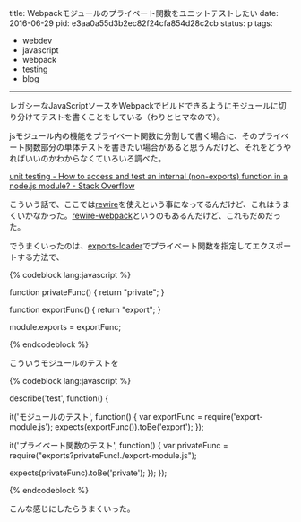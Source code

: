 title: Webpackモジュールのプライベート関数をユニットテストしたい
date: 2016-06-29
pid: e3aa0a55d3b2ec82f24cfa854d28c2cb
status: p
tags:
- webdev
- javascript
- webpack
- testing
- blog
---

レガシーなJavaScriptソースをWebpackでビルドできるようにモジュールに切り分けてテストを書くことをしている（わりとヒマなので）。

jsモジュール内の機能をプライベート関数に分割して書く場合に、そのプライベート関数部分の単体テストを書きたい場合があると思うんだけど、それをどうやればいいのかわからなくていろいろ調べた。

[unit testing - How to access and test an internal (non-exports) function in a node.js module? - Stack Overflow][1]

こういう話で、ここでは[rewire][2]を使えという事になってるんだけど、これはうまくいかなかった。[rewire-webpack][3]というのもあるんだけど、これもだめだった。

でうまくいったのは、[exports-loader][4]でプライベート関数を指定してエクスポートする方法で、

{% codeblock lang:javascript %}

function privateFunc() {
return "private";
}

function exportFunc() {
return "export";
}

module.exports = exportFunc;

{% endcodeblock %}

こういうモジュールのテストを

{% codeblock lang:javascript %}

describe('test', function() {

it('モジュールのテスト', function() {
var exportFunc = require('export-module.js');
expects(exportFunc()).toBe('export');
});

it('プライベート関数のテスト', function() {
var privateFunc = require("exports?privateFunc!./export-module.js");

expects(privateFunc).toBe('private');
});
});

{% endcodeblock %}

こんな感じにしたらうまくいった。

[1]:	http://stackoverflow.com/questions/14874208/how-to-access-and-test-an-internal-non-exports-function-in-a-node-js-module
[2]:	https://github.com/jhnns/rewire
[3]:	https://github.com/jhnns/rewire-webpack
[4]:	https://github.com/webpack/exports-loader